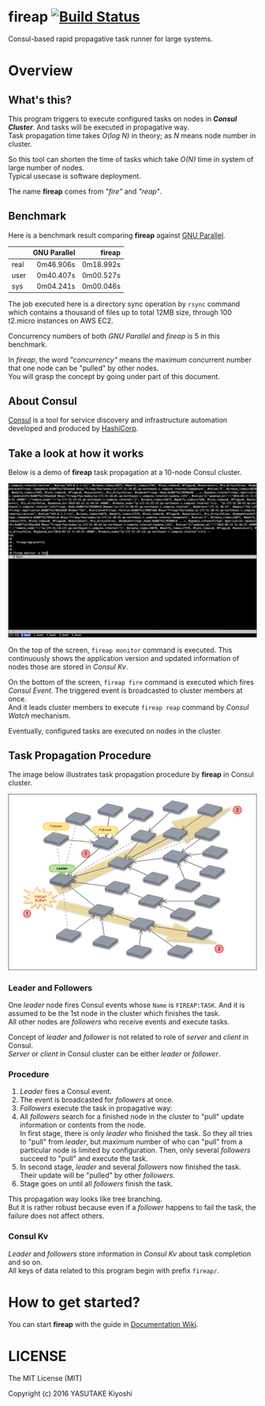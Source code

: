 # fireap [![Build Status](https://travis-ci.org/key-amb/fireap.svg?branch=master)](https://travis-ci.org/key-amb/fireap)

Consul-based rapid propagative task runner for large systems.

# Overview

## What's this?

This program triggers to execute configured tasks on nodes in **_Consul
Cluster_**.
And tasks will be executed in propagative way.  
Task propagation time takes _O(log N)_ in theory; as _N_ means node number in
cluster.

So this tool can shorten the time of tasks which take _O(N)_ time in system of
large number of nodes.  
Typical usecase is software deployment.

The name **fireap** comes from _"fire"_ and _"reap"_.

## Benchmark

Here is a benchmark result comparing **fireap** against
[GNU Parallel](http://www.gnu.org/software/parallel/).

|      | GNU Parallel | fireap    |
| ---- | ------------:|----------:|
| real |    0m46.906s | 0m18.992s |
| user |    0m40.407s | 0m00.527s |
| sys  |    0m04.241s | 0m00.046s |

The job executed here is a directory sync operation by `rsync` command which
contains a thousand of files up to total 12MB size, through 100 t2.micro instances
on AWS EC2.

Concurrency numbers of both _GNU Parallel_ and _fireap_ is 5 in this benchmark.

In _fireap_, the word _"concurrency"_ means the maximum concurrent number that
one node can be "pulled" by other nodes.  
You will grasp the concept by going under part of this document.

## About Consul

[Consul](https://www.consul.io/) is a tool for service discovery and infrastructure
automation developed and produced by [HashiCorp](https://www.hashicorp.com/).

## Take a look at how it works

Below is a demo of **fireap** task propagation at a 10-node Consul cluster.

![Fireap Demo](https://raw.githubusercontent.com/key-amb/fireap/resource/image/fireap-demo.gif)

On the top of the screen, `fireap monitor` command is executed.
This continuously shows the application version and updated information of nodes
those are stored in _Consul Kv_.

On the bottom of the screen, `fireap fire` command is executed which fires _Consul
Event_.
The triggered event is broadcasted to cluster members at once.  
And it leads cluster members to execute `fireap reap` command by _Consul Watch_
mechanism.

Eventually, configured tasks are executed on nodes in the cluster.

## Task Propagation Procedure

The image below illustrates task propagation procedure by **fireap** in Consul cluster.

![Fireap Task Propagation Illustration](https://raw.githubusercontent.com/key-amb/fireap/resource/image/fireap-propagation.png)

### Leader and Followers

One _leader_ node fires Consul events whose `Name` is `FIREAP:TASK`.
And it is assumed to be the 1st node in the cluster which finishes the task.  
All other nodes are _followers_ who receive events and execute tasks.

Concept of _leader_ and _follower_ is not related to role of _server_ and _client_
in Consul.  
_Server_ or _client_ in Consul cluster can be either _leader_ or _follower_.

### Procedure

1. _Leader_ fires a Consul event.
2. The event is broadcasted for _followers_ at once.
3. _Followers_ execute the task in propagative way:
  1. All _followers_ search for a finished node in the cluster to "pull" update
     information or contents from the node.  
     In first stage, there is only _leader_ who finished the task.
     So they all tries to "pull" from _leader_, but maximum number of who can
     "pull" from a particular node is limited by configuration.
     Then, only several _followers_ succeed to "pull" and execute the task.
  2. In second stage, _leader_ and several _followers_ now finished the task.
     Their update will be "pulled" by other _followers_.
  3. Stage goes on until all _followers_ finish the task.

This propagation way looks like tree branching.  
But it is rather robust because even if a _follower_ happens to fail the task, the
failure does not affect others.

### Consul Kv

_Leader_ and _followers_ store information in _Consul Kv_ about task completion and so on.  
All keys of data related to this program begin with prefix `fireap/`.

# How to get started?

You can start **fireap** with the guide in [Documentation Wiki](/key-amb/fireap/wiki).

# LICENSE

The MIT License (MIT)

Copyright (c) 2016 YASUTAKE Kiyoshi
